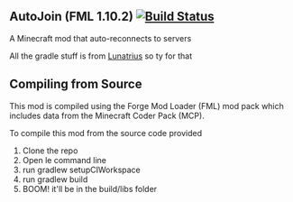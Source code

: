 ## AutoJoin (FML 1.10.2) [![Build Status](http://vps40435.vps.ovh.ca:8080/job/AutoJoin/badge/icon)](http://vps40435.vps.ovh.ca:8080/job/AutoJoin/)
A Minecraft mod that auto-reconnects to servers

All the gradle stuff is from [Lunatrius](https://github.com/Lunatrius/Schematica) so ty for that

Compiling from Source
---

This mod is compiled using the Forge Mod Loader (FML) mod pack which includes data from the Minecraft Coder Pack (MCP).

To compile this mod from the source code provided

1. Clone the repo
2. Open le command line
3. run gradlew setupCIWorkspace
4. run gradlew build
5. BOOM! it'll be in the build/libs folder

